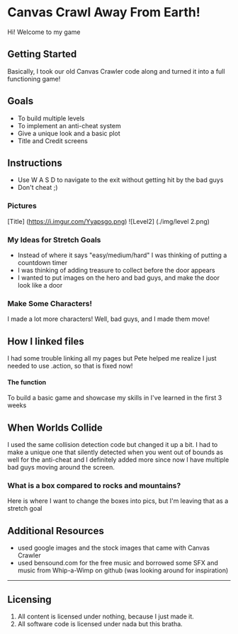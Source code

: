 # Canvas Crawl Away From Earth!

Hi! Welcome to my game

## Getting Started

Basically, I took our old Canvas Crawler code along and turned it into a full functioning game!


## Goals

* To build multiple levels
* To implement an anti-cheat system
* Give a unique look and a basic plot
* Title and Credit screens


## Instructions

* Use W A S D to navigate to the exit without getting hit by the bad guys 
* Don't cheat ;)


### Pictures

[Title] (https://i.imgur.com/Yyapsgo.png)
![Level2] (./img/level 2.png)

### My Ideas for Stretch Goals

* Instead of where it says "easy/medium/hard" I was thinking of putting a countdown timer
* I was thinking of adding treasure to collect before the door appears
* I wanted to put images on the hero and bad guys, and make the door look like a door 

### Make Some Characters!

I made a lot more characters! Well, bad guys, and I made them move!

## How I linked files

I had some trouble linking all my pages but Pete helped me realize I just needed to use .action, so that is fixed now!


#### The function

 To build a basic game and showcase my skills in I've learned in the first 3 weeks

## When Worlds Collide

I used the same collision detection code but changed it up a bit. I had to make a unique one that silently detected when you went out of bounds as well for the anti-cheat and I definitely added more since now I have multiple bad guys moving around the screen.  

### What is a box compared to rocks and mountains?

Here is where I want to change the boxes into pics, but I'm leaving that as a stretch goal


## Additional Resources

* used google images and the stock images that came with Canvas Crawler 
* used bensound.com for the free music and borrowed some SFX and music from Whip-a-Wimp on github (was looking around for inspiration)

---

## Licensing
1. All content is licensed under nothing, because I just made it.
2. All software code is licensed under nada but this bratha.